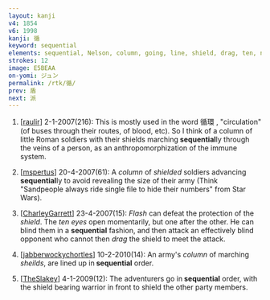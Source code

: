 ```yaml
---
layout: kanji
v4: 1854
v6: 1998
kanji: 循
keyword: sequential
elements: sequential, Nelson, column, going, line, shield, drag, ten, needle, eye
strokes: 12
image: E5BEAA
on-yomi: ジュン
permalink: /rtk/循/
prev: 盾
next: 派
---
```


1) [<a href="http://kanji.koohii.com/profile/raulir">raulir</a>] 2-1-2007(216): This is mostly used in the word 循環 , &quot;circulation&quot; (of buses through their routes, of blood, etc). So I think of a column of little Roman soldiers with their shields marching<strong> sequential</strong>ly through the veins of a person, as an anthropomorphization of the immune system.

2) [<a href="http://kanji.koohii.com/profile/mspertus">mspertus</a>] 20-4-2007(61): A <em>column</em> of <em>shielded</em> soldiers advancing<strong> sequential</strong>ly to avoid revealing the size of their army (Think &quot;Sandpeople always ride single file to hide their numbers&quot; from Star Wars).

3) [<a href="http://kanji.koohii.com/profile/CharleyGarrett">CharleyGarrett</a>] 23-4-2007(15): <em>Flash</em> can defeat the protection of the <em>shield</em>. The <em>ten</em> <em>eyes</em> open momentarily, but one after the other. He can blind them in a <strong>sequential</strong> fashion, and then attack an effectively blind opponent who cannot then <em>drag</em> the shield to meet the attack.

4) [<a href="http://kanji.koohii.com/profile/jabberwockychortles">jabberwockychortles</a>] 10-2-2010(14): An army&#039;s <em>column</em> of marching <em>sheilds</em>, are lined up in<strong> sequential</strong> order.

5) [<a href="http://kanji.koohii.com/profile/TheSlakey">TheSlakey</a>] 4-1-2009(12): The adventurers go in<strong> sequential</strong> order, with the shield bearing warrior in front to shield the other party members.

